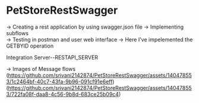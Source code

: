 # PetStoreRestSwagger
-> Creating a rest application by using swagger.json file 
-> Implementing subflows  
-> Testing in postman and user web interface 
-> Here I've impelemented the GETBYID operation

Integration Server--RESTAPI_SERVER

-> Images of Message flows
(https://github.com/srivani2142874/PetStoreRestSwagger/assets/140478553/1c2464bf-40c7-43fa-9b96-091cf91e6eff)
(https://github.com/srivani2142874/PetStoreRestSwagger/assets/140478553/722fa08f-daa8-4c56-9b8d-683ce25b09c4)

